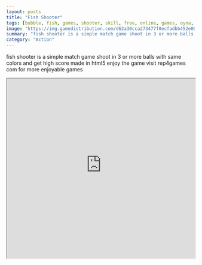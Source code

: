 ```yaml
---
layout: posts
title: "Fish Shooter"
tags: [bubble, fish, games, shooter, skill, free, online, games, oyna, game, free, games, play, play, games]
image: "https://img.gamedistribution.com/d62a30cca273477f8ecfadbb452e001d-512x512.jpeg"
summary: "fish shooter is a simple match game shoot in 3 or more balls with same colors and get high score made in html5 enjoy the game visit rep4games com for more enjoyable games  free online games oyna game free games play play games"
category: "Action"
---
```


fish shooter is a simple match game shoot in 3 or more balls with same colors and get high score made in html5 enjoy the game visit rep4games com for more enjoyable games

<iframe width="100%" height="480px;" src="https://html5.gamedistribution.com/d62a30cca273477f8ecfadbb452e001d/"></iframe>